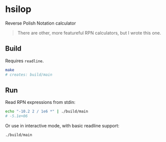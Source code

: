 # hsilop

Reverse Polish Notation calculator

> There are other, more featureful RPN calculators, but I wrote this one.

## Build

Requires `readline`.

```sh
make
# creates: build/main
```

## Run

Read RPN expressions from stdin:

```sh
echo "-10.2 2 / 1e6 *" | ./build/main
# -5.1e+06
```

Or use in interactive mode, with basic readline support:

```sh
./build/main
```

